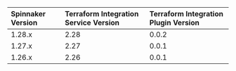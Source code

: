 | Spinnaker Version | Terraform Integration Service Version    |  Terraform Integration Plugin Version |
|:-------------------------- |:------------------------------ | :------------------------------ |
| 1.28.x | 2.28 | 0.0.2 |
| 1.27.x | 2.27 | 0.0.1 |
| 1.26.x | 2.26 | 0.0.1 |